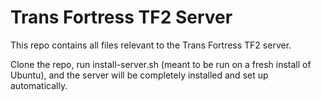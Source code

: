 # Trans Fortress TF2 Server

This repo contains all files relevant to the Trans Fortress TF2 server.

Clone the repo, run install-server.sh (meant to be run on a fresh install of Ubuntu), and the server will be completely installed and set up automatically.
